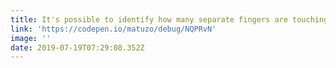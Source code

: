 ```yaml
---
title: It's possible to identify how many separate fingers are touching the screen.
link: 'https://codepen.io/matuzo/debug/NQPRvN'
image: ''
date: 2019-07-19T07:29:08.352Z
---
```


